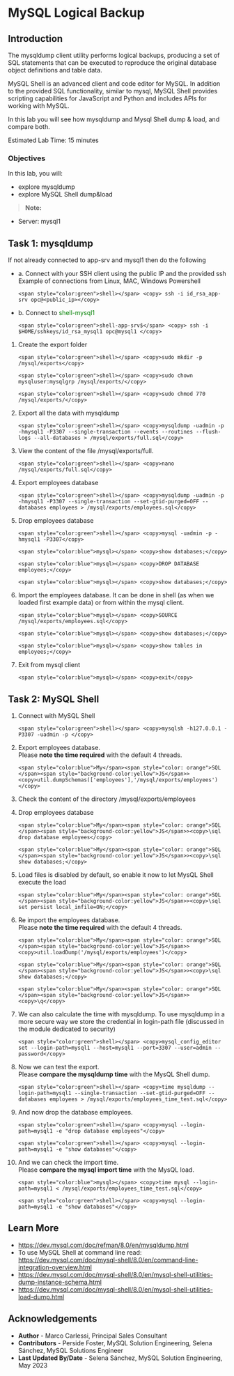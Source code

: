 # MySQL Logical Backup

## Introduction
The mysqldump client utility performs logical backups, producing a set of SQL statements that can be executed to reproduce the original database object definitions and table data. 

MySQL Shell is an advanced client and code editor for MySQL. In addition to the provided SQL functionality, similar to mysql, MySQL Shell provides scripting capabilities for JavaScript and Python and includes APIs for working with MySQL. 

In this lab you will see how mysqldump and Mysql Shell dump & load, and compare both.

Estimated Lab Time: 15 minutes

### Objectives
In this lab, you will:
* explore mysqldump 
* explore MySQL Shell dump&load 


> **Note:**
 * Server: mysql1

## Task 1: mysqldump

If not already connected to app-srv and mysql1 then do the following
- a. Connect with your SSH client using the public IP and the provided ssh Example of connections from Linux, MAC, Windows Powershell

    ```
    <span style="color:green">shell></span> <copy> ssh -i id_rsa_app-srv opc@<public_ip></copy>
    ```
- b. Connect to <span style="color:green">shell-mysql1</span>
    ```
    <span style="color:green">shell-app-srv$</span> <copy> ssh -i $HOME/sshkeys/id_rsa_mysql1 opc@mysql1 </copy>
    ```

1. Create the export folder
    ```
    <span style="color:green">shell></span> <copy>sudo mkdir -p /mysql/exports</copy>
    ```
    ```
    <span style="color:green">shell></span> <copy>sudo chown mysqluser:mysqlgrp /mysql/exports/</copy>
    ```
    ```
    <span style="color:green">shell></span> <copy>sudo chmod 770 /mysql/exports/</copy>
    ```

2. Export all the data with mysqldump
    ```
    <span style="color:green">shell></span> <copy>mysqldump -uadmin -p -hmysql1 -P3307 --single-transaction --events --routines --flush-logs --all-databases > /mysql/exports/full.sql</copy>
    ```

3. View  the content of the file /mysql/exports/full.
    ```
    <span style="color:green">shell></span> <copy>nano /mysql/exports/full.sql</copy>
    ```

4. Export employees database
    ```
    <span style="color:green">shell></span> <copy>mysqldump -uadmin -p -hmysql1 -P3307 --single-transaction --set-gtid-purged=OFF --databases employees > /mysql/exports/employees.sql</copy>
    ```

5. Drop employees database
    ```
    <span style="color:green">shell></span> <copy>mysql -uadmin -p -hmysql1 -P3307</copy>
    ```
    ```
    <span style="color:blue">mysql></span> <copy>show databases;</copy>
    ```
    ```
    <span style="color:blue">mysql></span> <copy>DROP DATABASE employees;</copy>
    ```
    ```
    <span style="color:blue">mysql></span> <copy>show databases;</copy>
    ```

6. Import the employees database.
    It can be done in shell (as when we loaded first example data) or from within the mysql client.
    ```
    <span style="color:blue">mysql></span> <copy>SOURCE /mysql/exports/employees.sql</copy>
    ```
    ```
    <span style="color:blue">mysql></span> <copy>show databases;</copy>
    ```
    ```
    <span style="color:blue">mysql></span> <copy>show tables in employees;</copy>
    ```

7. Exit from mysql client
    ```
    <span style="color:blue">mysql></span> <copy>exit</copy>
    ```
    
## Task 2: MySQL Shell
1. Connect with MySQL Shell
    ```
    <span style="color:green">shell></span> <copy>mysqlsh -h127.0.0.1 -P3307 -uadmin -p </copy>
    ```

2. Export employees database.  
    Please **note the time required** with the default 4 threads.
    ```
    <span style="color:blue">My</span><span style="color: orange">SQL </span><span style="background-color:yellow">JS</span>><copy>util.dumpSchemas(['employees'],'/mysql/exports/employees')</copy>
    ```
3. Check the content of the directory /mysql/exports/employees

4. Drop employees database
    ```
    <span style="color:blue">My</span><span style="color: orange">SQL </span><span style="background-color:yellow">JS</span>><copy>\sql drop database employees</copy>
    ```
    ```
    <span style="color:blue">My</span><span style="color: orange">SQL </span><span style="background-color:yellow">JS</span>><copy>\sql show databases;</copy>
    ```

5. Load files is disabled by default, so enable it now to let MysQL Shell execute the load
    ```
    <span style="color:blue">My</span><span style="color: orange">SQL </span><span style="background-color:yellow">JS</span>><copy>\sql set persist local_infile=ON;</copy>
    ```

6. Re import the employees database.  
    Please **note the time required** with the default 4 threads.
    ```
    <span style="color:blue">My</span><span style="color: orange">SQL </span><span style="background-color:yellow">JS</span>><copy>util.loadDump('/mysql/exports/employees')</copy>
    ```
    ```
    <span style="color:blue">My</span><span style="color: orange">SQL </span><span style="background-color:yellow">JS</span>><copy>\sql show databases;</copy>
    ```
    ```
    <span style="color:blue">My</span><span style="color: orange">SQL </span><span style="background-color:yellow">JS</span>><copy>\q</copy>
    ```

7. We can also calculate the time with mysqldump. To use mysqldump in a more secure way we store the credential in login-path file (discussed in the module dedicated to security)
    ```
    <span style="color:green">shell></span> <copy>mysql_config_editor set --login-path=mysql1 --host=mysql1 --port=3307 --user=admin --password</copy>
    ```

8. Now we can test the export.  
    Please **compare the mysqldump time** with the MysQL Shell dump.
    ```
    <span style="color:green">shell></span> <copy>time mysqldump --login-path=mysql1 --single-transaction --set-gtid-purged=OFF --databases employees > /mysql/exports/employees_time_test.sql</copy>
    ```

9. And now drop the database employees.  
    ```
    <span style="color:green">shell></span> <copy>mysql --login-path=mysql1 -e "drop database employees"</copy>
    ```
    ```
    <span style="color:green">shell></span> <copy>mysql --login-path=mysql1 -e "show databases"</copy>
    ```

10. And we can check the import time.  
    Please **compare the mysql import time** with the MysQL load.
    ```
    <span style="color:blue">mysql></span> <copy>time mysql --login-path=mysql1 < /mysql/exports/employees_time_test.sql</copy>
    ```
    ```
    <span style="color:green">shell></span> <copy>mysql --login-path=mysql1 -e "show databases"</copy>
    ```



## Learn More
* https://dev.mysql.com/doc/refman/8.0/en/mysqldump.html
* To use MySQL Shell at command line read: https://dev.mysql.com/doc/mysql-shell/8.0/en/command-line-integration-overview.html
* https://dev.mysql.com/doc/mysql-shell/8.0/en/mysql-shell-utilities-dump-instance-schema.html
* https://dev.mysql.com/doc/mysql-shell/8.0/en/mysql-shell-utilities-load-dump.html


## Acknowledgements
* **Author** - Marco Carlessi, Principal Sales Consultant
* **Contributors** -  Perside Foster, MySQL Solution Engineering, Selena Sánchez, MySQL Solutions Engineer
* **Last Updated By/Date** - Selena Sánchez, MySQL Solution Engineering, May 2023
